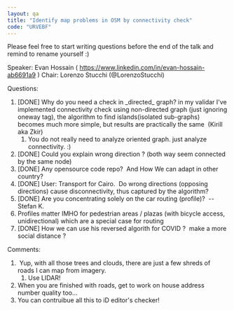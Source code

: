 ```yaml
---
layout: qa
title: "Identify map problems in OSM by connectivity check"
code: "URVEBF"
---
```


Please feel free to start writing questions before the end of the talk
and remind to rename yourself :)

Speaker: Evan Hossain (
<https://www.linkedin.com/in/evan-hossain-ab6691a9> )
Chair: Lorenzo Stucchi (@LorenzoStucchi)

Questions:

1.  \[DONE\] Why do you need a check in \_directed\_ graph? in my
    validar I've implemented connectivity check using non-directed graph
    (just ignoring oneway tag), the algorithm to find islands(isolated
    sub-graphs) becomes much more simple, but results are practically
    the same  (Kirill aka Zkir)
    1.  You do not really need to analyze oriented graph. just analyze
        connectivity. :)
2.  \[DONE\] Could you explain wrong direction ? (both way seem
    connected by the same node)
3.  \[DONE\] Any opensource code repo?  And How We can adapt in other
    country?
4.  \[DONE\] User: Transport for Cairo.  Do wrong directions (opposing
    directions) cause disconnectivity, thus captured by the algorithm?
5.  \[DONE\] Are you concentrating solely on the car routing (profile)? 
    -- Stefan K.
6.  Profiles matter IMHO for pedestrian areas / plazas (with bicycle
    access, unidirectional) which are a special case for routing
7.  \[DONE\] How we can use his reversed algorith for COVID ?  make a
    more social distance ?


Comments:

1.   Yup, with all those trees and clouds, there are just a few shreds
    of roads I can map from imagery.
    1.  Use LIDAR!
2.  When you are finished with roads, get to work on house address
    number quality too...
3.  You can contruibue all this to iD editor's checker!

